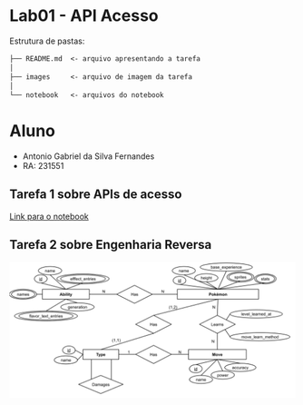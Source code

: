# Lab01 - API Acesso

Estrutura de pastas:

~~~
├── README.md  <- arquivo apresentando a tarefa
│
├── images     <- arquivo de imagem da tarefa
│
└── notebook   <- arquivos do notebook
~~~

# Aluno
* Antonio Gabriel da Silva Fernandes
* RA: 231551

## Tarefa 1 sobre APIs de acesso

[Link para o notebook](https://github.com/bilbosf/MC536/lab01/notebook/lab01_api.ipynb)

## Tarefa 2 sobre Engenharia Reversa
![Modelo Conceitual de parte da PokéAPI](images/modelo.png)
